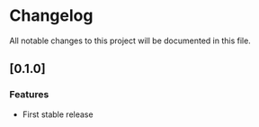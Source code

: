 # Changelog

All notable changes to this project will be documented in this file.

## [0.1.0]

### Features

- First stable release

<!-- generated by git-cliff -->
